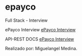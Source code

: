 # epayco
Full Stack - Interview 

ePayco Interview
[ePayco Interview](https://epayco-interview.herokuapp.com/)

API-REST DOCS
[ePayco Interview](https://github.com/miguel2m/epayco/blob/master/Restful-App/epayco-restful.postman_collection.json)


Realizado por: Miguelangel Medina.
